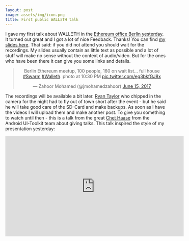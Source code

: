 ```yaml
---
layout: post
image: assets/img/icon.png
title: First public WALLΞTH talk
---
```


I gave my first talk about WALLΞTH in the <a href="https://www.meetup.com/de-DE/Berlin-Ethereum-Meetup/events/239998378">Ethereum office Berlin yesterday</a>. It turned out great and I got a lot of nice Feedback. Thanks! You can find <a href="/assets/slides/walleth_talk_15_06_2017.pdf">my slides here</a>. That said: if you did not attend you should wait for the recordings. My slides usually contain as little text as possible and a lot of stuff will make no sense without the context of audio/video. But for the ones who have been there it can give you some links and details.

<center>
<blockquote class="twitter-tweet" data-lang="en"><p lang="en" dir="ltr">Berlin Ethereum meetup, 100 people, 160 on wait list... full house <a href="https://twitter.com/hashtag/Swarm?src=hash">#Swarm</a> <a href="https://twitter.com/hashtag/Walleth?src=hash">#Walleth</a>. photo at 10:30 PM <a href="https://t.co/eg3bkfGJ8x">pic.twitter.com/eg3bkfGJ8x</a></p>&mdash; Zahoor Mohamed (@jmohamedzahoor) <a href="https://twitter.com/jmohamedzahoor/status/875476997765554176">June 15, 2017</a></blockquote>
<script async src="//platform.twitter.com/widgets.js" charset="utf-8"></script>
</center>

The recordings will be available a bit later. [Ryan Taylor](https://twitter.com/AdjyLeak) who chipped in the camera for the night had to fly out of town short after the event - but he said he will take good care of the SD-Card and make backups. As soon as I have the videos I will upload them and make another post.
To give you something to watch until then - this is a talk from the great <a href="https://twitter.com/chethaase">Chet Haase</a> from the Android UI-Toolkit team about giving talks. This talk inspired the style of my presentation yesterday:

<center>
<iframe width="560" height="315" src="https://www.youtube.com/embed/osVpqz10UP8" frameborder="0" allowfullscreen></iframe>
</center>
